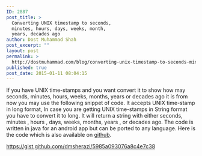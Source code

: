```yaml
---
ID: 2887
post_title: >
  Converting UNIX timestamp to seconds,
  minutes, hours, days, weeks, month,
  years, decades ago
author: Dost Muhammad Shah
post_excerpt: ""
layout: post
permalink: >
  http://dostmuhammad.com/blog/converting-unix-timestamp-to-seconds-minutes-hours-days-weeks-month-years-decades-ago/
published: true
post_date: 2015-01-11 08:04:15
---
```

If you have UNIX time-stamps and you want convert it to show how may seconds, minutes, hours, weeks, months, years or decades ago it is from now you may use the following snippet of code. It accepts UNIX time-stamp in long format, In case you are getting UNIX time-stamps in String format you have to convert it to long. It will return a string with either seconds, minutes , hours , days, weeks, months, years , or decades ago. The code is written in java for an android app but can be ported to any language. Here is the code which is also available on <a href="https://github.com/dmsherazi/useful-code-snippets/blob/master/time%20difference%20between%20now%20and%20a%20unix%20time%20stamp.java">github</a>.

https://gist.github.com/dmsherazi/5985a093076a8c4e7c38

&nbsp;

&nbsp;